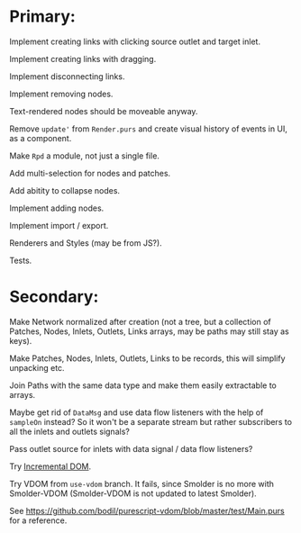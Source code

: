 Primary:
========

Implement creating links with clicking source outlet and target inlet.

Implement creating links with dragging.

Implement disconnecting links.

Implement removing nodes.

Text-rendered nodes should be moveable anyway.

Remove `update'` from `Render.purs` and create visual history of events in UI, as a component.

Make `Rpd` a module, not just a single file.

Add multi-selection for nodes and patches.

Add abitity to collapse nodes.

Implement adding nodes.

Implement import / export.

Renderers and Styles (may be from JS?).

Tests.

Secondary:
==========

Make Network normalized after creation (not a tree, but a collection of Patches, Nodes, Inlets, Outlets, Links arrays, may be paths may still stay as keys).

Make Patches, Nodes, Inlets, Outlets, Links to be records, this will simplify unpacking etc.

Join Paths with the same data type and make them easily extractable to arrays.

Maybe get rid of `DataMsg` and use data flow listeners with the help of `sampleOn` instead? So it won't be a separate stream but rather subscribers to all the inlets and outlets signals?

Pass outlet source for inlets with data signal / data flow listeners?

Try [Incremental DOM](https://pursuit.purescript.org/packages/purescript-smolder-idom/0.1.3/docs/Text.Smolder.Renderer.IncrementalDom).

Try VDOM from `use-vdom` branch. It fails, since Smolder is no more with Smolder-VDOM (Smolder-VDOM is not updated to latest Smolder).

See https://github.com/bodil/purescript-vdom/blob/master/test/Main.purs for a reference.
